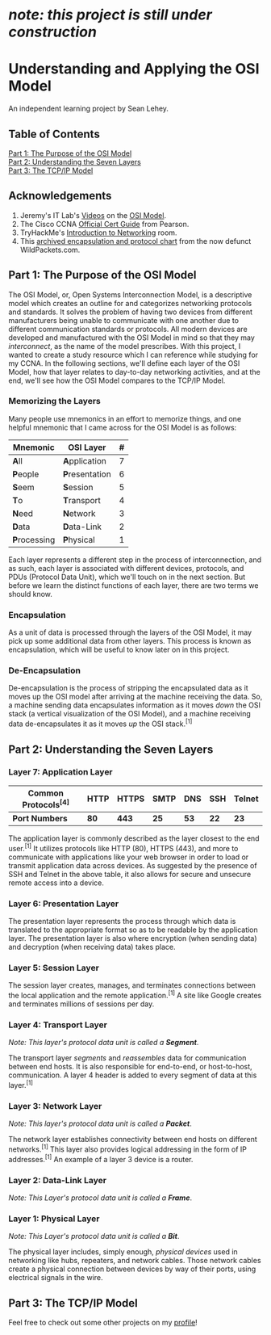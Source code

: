 # ***note: this project is still under construction***

# Understanding and Applying the OSI Model
An independent learning project by Sean Lehey.

## Table of Contents

[Part 1: The Purpose of the OSI Model](#part-1-the-purpose-of-the-osi-model)   
[Part 2: Understanding the Seven Layers](#part-2-understanding-the-seven-layers)   
[Part 3: The TCP/IP Model](#part-3-the-tcpip-model)   


## Acknowledgements

1. Jeremy's IT Lab's [Videos](https://www.youtube.com/watch?v=t-ai8JzhHuY) on the [OSI Model](https://www.youtube.com/watch?v=7nmYoL0t2tU).   
2. The Cisco CCNA [Official Cert Guide](https://www.pearson.com/us/higher-education/program/Odom-CCNA-200-301-Official-Cert-Guide-Library/PGM2166706.html) from Pearson.   
3. TryHackMe's [Introduction to Networking](https://tryhackme.com/room/introtonetworking) room.
4. This [archived encapsulation and protocol chart](https://web.archive.org/web/20120529200700/http://www.wildpackets.com/elements/misc/WP_encapsulation_chart.pdf) from the now defunct WildPackets.com.


## Part 1: The Purpose of the OSI Model

The OSI Model, or, Open Systems Interconnection Model, is a descriptive model which creates an outline for and categorizes networking protocols and standards. It solves the problem of having two devices from different manufacturers being unable to communicate with one another due to different communication standards or protocols. All modern devices are developed and manufactured with the OSI Model in mind so that they may *interconnect*, as the name of the model prescribes. With this project, I wanted to create a study resource which I can reference while studying for my CCNA. In the following sections, we'll define each layer of the OSI Model, how that layer relates to day-to-day networking activities, and at the end, we'll see how the OSI Model compares to the TCP/IP Model.

### Memorizing the Layers

Many people use mnemonics in an effort to memorize things, and one helpful mnemonic that I came across for the OSI Model is as follows:  

| Mnemonic  | OSI Layer  | #  |
|---|---|---|
| **A**ll  | **A**pplication  | 7  |
| **P**eople  | **P**resentation  | 6  |
| **S**eem  | **S**ession  | 5  |
| **T**o  | **T**ransport  | 4  |
| **N**eed  | **N**etwork  | 3  |
| **D**ata  | **D**ata-Link  | 2  |
| **P**rocessing  | **P**hysical  | 1  |

Each layer represents a different step in the process of interconnection, and as such, each layer is associated with different devices, protocols, and PDUs (Protocol Data Unit), which we'll touch on in the next section. But before we learn the distinct functions of each layer, there are two terms we should know.

### Encapsulation
As a unit of data is processed through the layers of the OSI Model, it may pick up some additional data from other layers. This process is known as encapsulation, which will be useful to know later on in this project.

### De-Encapsulation
De-encapsulation is the process of stripping the encapsulated data as it moves up the OSI model after arriving at the machine receiving the data. So, a machine sending data encapsulates information as it moves *down* the OSI stack (a vertical visualization of the OSI Model), and a machine receiving data de-encapsulates it as it moves *up* the OSI stack.<sup>[1]</sup>

## Part 2: Understanding the Seven Layers

### Layer 7: Application Layer

| Common Protocols<sup>[4]</sup>  | HTTP  | HTTPS  | SMTP  | DNS  | SSH  | Telnet  |
|---|---|---|---|---|---|---|
| **Port Numbers**  | **80**  | **443**  | **25**  | **53**  | **22**  | **23**  |

The application layer is commonly described as the layer closest to the end user.<sup>[1]</sup> It utilizes protocols like HTTP (80), HTTPS (443), and more to communicate with applications like your web browser in order to load or transmit application data across devices. As suggested by the presence of SSH and Telnet in the above table, it also allows for secure and unsecure remote access into a device.

### Layer 6: Presentation Layer

The presentation layer represents the process through which data is translated to the appropriate format so as to be readable by the application layer. The presentation layer is also where encryption (when sending data) and decryption (when receiving data) takes place.

### Layer 5: Session Layer

The session layer creates, manages, and terminates connections between the local application and the remote application.<sup>[1]</sup> A site like Google creates and terminates millions of sessions per day.

### Layer 4: Transport Layer
*Note: This layer's protocol data unit is called a **Segment***.   

The transport layer *segments* and *reassembles* data for communication between end hosts. It is also responsible for end-to-end, or host-to-host, communication. A layer 4 header is added to every segment of data at this layer.<sup>[1]</sup>

### Layer 3: Network Layer
*Note: This layer's protocol data unit is called a **Packet***.   

The network layer establishes connectivity between end hosts on different networks.<sup>[1]</sup> This layer also provides logical addressing in the form of IP addresses.<sup>[1]</sup> An example of a layer 3 device is a router.

### Layer 2: Data-Link Layer
*Note: This Layer's protocol data unit is called a **Frame***.   



### Layer 1: Physical Layer
*Note: This Layer's protocol data unit is called a  **Bit***.   



The physical layer includes, simply enough, *physical devices* used in networking like hubs, repeaters, and network cables. Those network cables create a physical connection between devices by way of their ports, using electrical signals in the wire.

## Part 3: The TCP/IP Model

Feel free to check out some other projects on my [profile](https://github.com/seanlehey)!
